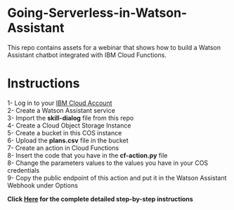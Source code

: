# Going-Serverless-in-Watson-Assistant
This repo contains assets for a webinar that shows how to build a Watson Assistant chatbot integrated with IBM Cloud Functions.

# Instructions
1- Log in to your [IBM Cloud Account](https://cloud.ibm.com/login) <br>
2- Create a Watson Assistant service <br>
3- Import the **skill-dialog** file from this repo <br>
4- Create a Cloud Object Storage Instance <br>
5- Create a bucket in this COS instance <br>
6- Upload the **plans.csv** file in the bucket <br>
7- Create an action in Cloud Functions <br>
8- Insert the code that you have in the **cf-action.py** file <br>
8- Change the parameters values to the values you have in your COS credentials <br>
9- Copy the public endpoint of this action and put it in the Watson Assistant Webhook under Options <br>

**Click [Here](https://khalil-faraj.gitbook.io/go-serverless-with-watson-assistant/) for the complete detailed step-by-step instructions** 
